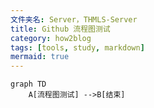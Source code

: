 ```yaml
---
文件夹名: Server，THMLS-Server
title: Github 流程图测试
category: how2blog
tags: [tools, study, markdown]
mermaid: true
---
```


``` mermaid
graph TD
    A[流程图测试] -->B[结束]
```